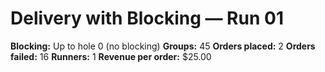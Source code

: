 # Delivery with Blocking — Run 01

**Blocking:** Up to hole 0 (no blocking)
**Groups:** 45
**Orders placed:** 2
**Orders failed:** 16
**Runners:** 1
**Revenue per order:** $25.00